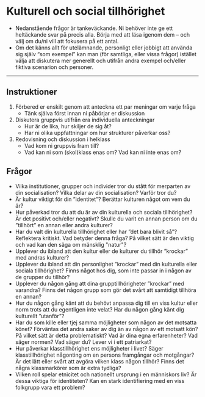 # Kulturell och social tillhörighet

- Nedanstående frågor är tankeväckande. Ni behöver inte ge ett heltäckande svar på precis alla.	Börja med att läsa igenom dem – och välj om du/ni vill att fokusera på ett antal.
- Om det känns allt för utelämnande, personligt eller jobbigt att använda sig själv “som exempel” kan man (för samtliga, eller vissa frågor) istället välja att diskutera mer generellt och utifrån andra exempel och/eller fiktiva scenarion och personer.

***

## Instruktioner
1. Förbered er enskilt genom att anteckna ett par meningar om varje fråga
	- Tänk själva först innan ni påbörjar er diskussion	
2. Diskutera gruppvis utifrån era individuella anteckningar
	- Hur är de lika, hur skiljer de sig åt?	
	- Har ni olika uppfattningar om hur strukturer påverkar oss?	
3. Redovisning och diskussion i helklass	
	- Vad kom ni gruppvis fram till?
	- Vad kan ni som (skol)klass enas om? Vad kan ni inte enas om?

<!--OBS: nedan frågor bör kortas ner. Göras färre... -->


## Frågor	
- Vilka institutioner, grupper och individer tror du stått för merparten av din socialisation? Vilka delar av din socialisation? Varför tror du?	
- Är kultur viktigt för din ”identitet”? Berättar kulturen något om vem du är?	
- Hur påverkad tror du att du är av din kulturella och sociala tillhörighet? Är det positivt och/eller negativt? Skulle du varit en annan person om du ”tillhört” en annan eller andra kulturer?	
- Har du valt din kulturella tillhörighet eller har ”det bara blivit så”? Reflektera kritiskt. Vad betyder denna fråga? På vilket sätt är den viktig och vad kan den säga om mänsklig "natur"?
- Upplever du ibland att den kultur eller de kulturer du tillhör ”krockar” med andras kulturer?	
- Upplever du ibland att din personlighet ”krockar” med din kulturella eller sociala tillhörighet? Finns något hos dig, som inte passar in i någon av de grupper du tillhör?	
- Upplever du någon gång att dina grupptillhörigheter ”krockar” med varandra? Finns det någon grupp som gör det svårt att samtidigt tillhöra en annan?	
- Hur du någon gång känt att du behövt anpassa dig till en viss kultur eller norm trots att du egentligen inte velat? Har du någon gång känt dig kulturellt ”utanför”?	
- Har du som kille eller tjej samma möjligheter som någon av det motsatta könet? Förväntas det andra saker av dig än av någon av ett motsatt kön? På vilket sätt är detta problematiskt? Vad är dina egna erfarenheter? Vad säger normen? Vad säger du? Lever vi i ett patriarkat?	
- Hur påverkar klasstillhörighet ens möjligheter i livet? Säger klasstillhörighet någonting om en persons framgångar och motgångar? Är det lätt eller svårt att avgöra vilken klass någon tillhör? Finns det några klassmarkörer som är extra tydliga?	
- Vilken roll spelar etnicitet och nationellt ursprung i en människors liv? Är dessa viktiga för identiteten? Kan en stark identifiering med en viss folkgrupp vara ett problem?	


<!--gamla versionen

# Kulturell och social tillhörighet
## Instruktioner

Tanken med detta diskussionsunderlag är att reflektera något kring sin egen kulturella och sociala tillhörighet. Hur denna ser ut och  påverkar.

Nedanstående frågor är tankeväckande. Ni behöver inte ge  heltäckande svar, eller diskutera alla i samma utsträckning. Kommer man på egna intressanta frågeställningar är detta också helt i sin ordning!

**OBS:** Om det känns allt för utelämnande, personligt eller jobbigt att använda sig själv “som exempel” kan man (för samtliga, eller vissa frågor) istället välja att diskutera mer generellt och utifrån andra exempel och/eller fiktiva scenarion och personer. 

## Diskussionsfrågor

- Vilken eller vilka grupper/kulturer anser du dig tillhöra?

- Vilka institutioner och grupper tror du stått för merparten av din socialisation. Vilka bitar av din socialisation? Varför tror du?

- Är kultur viktigt för din ”identitet”. Berättar kulturen något om vem du är? Vilken kultur?

- Hur påverkad tror du att du är av din kulturella och sociala tillhörighet? Är det positivt och/eller negativt? Skulle du varit en annan person om du ”tillhört” en annan eller andra kulturer? 

- Har du valt din kulturella tillhörighet eller har ”det bara blivit så”? Reflektera kritiskt.

- Känner du dig som en kille eller en tjej? Är det viktigt för dig att vara det ena eller det andra? Varför? Varför inte? 

- Har du som kille eller tjej samma möjligheter som någon av det motsatta könet? Förväntas det andra saker av dig än av någon av ett motsatt kön? På vilket sätt är detta problematiskt? Vad är dina egna erfarenheter? Vad säger normen? Vad säger du? Lever vi i ett patriarkat?

- Vilken är din klassbakgrund? Hur tror du denna påverkar dig (och andra)? Är denna viktig för din identitet?

- Vilken är din etniska bakgrund? Hur tror du att denna påverkar dig (och andra)? Är denna viktig för din identitet?

- Upplever du ibland att den kultur eller de kulturer du tillhör ”krockar” med andras kulturer?

- Upplever du ibland att din personlighet ”krockar” med din kulturella eller sociala tillhörighet? Finns något i dig, som inte passar in i någon av de grupper du tillhör?

- Upplever du någon gång att dina grupptillhörigheter ”krockar” med varandra? Finns det någon grupp som gör det svårt att samtidigt tillhöra en annan? 

- Hur du någon gång känt att du behövt anpassa dig till en viss kultur eller norm trots att du egentligen inte velat? Har du någon gång känt dig kulturellt ”utanför”?

 -->